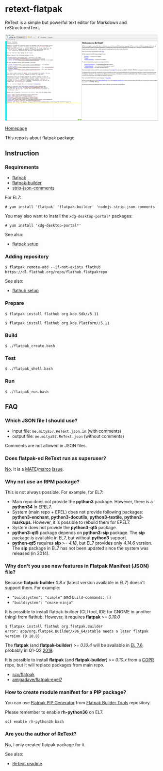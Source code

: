# retext-flatpak

ReText is a simple but powerful text editor for Markdown and reStructuredText.

![retext-flatpak screenshot](retext-flatpak.png)

[Homepage](https://github.com/retext-project/retext)

This repo is about flatpak package.

## Instruction

### Requirements

* [flatpak](https://github.com/flatpak/flatpak)
* [flatpak-builder](https://github.com/flatpak/flatpak-builder)
* [strip-json-comments](https://github.com/sindresorhus/strip-json-comments)

For EL7:

```
# yum install 'flatpak' 'flatpak-builder' 'nodejs-strip-json-comments'
```

You may also want to install the `xdg-desktop-portal*` packages:

```
# yum install 'xdg-desktop-portal*'
```

See also:

* [flatpak setup](https://flatpak.org/setup)

### Adding repository

```
$ flatpak remote-add --if-not-exists flathub https://dl.flathub.org/repo/flathub.flatpakrepo
```

See also:

* [flathub setup](http://docs.flatpak.org/en/latest/using-flatpak.html#add-a-remote)

### Prepare

```
$ flatpak install flathub org.kde.Sdk//5.11
```

```
$ flatpak install flathub org.kde.Platform//5.11
```

### Build

```
$ ./flatpak_create.bash
```

### Test

```
$ ./flatpak_shell.bash
```

### Run

```
$ ./flatpak_run.bash
```

## FAQ

### Which JSON file I should use?

* input file: `me.mitya57.ReText.json.in` (with comments)
* output file: `me.mitya57.ReText.json` (without comments)

Comments are not allowed in JSON files.

### Does flatpak-ed ReText run as superuser?

[No](https://github.com/flatpak/flatpak/issues/1557). It is a [MATE](https://github.com/mate-desktop)/[marco](https://github.com/mate-desktop/marco) [issue](https://github.com/mate-desktop/marco/issues/301).

### Why not use an RPM package?

This is not always possible. For example, for EL7:

* Main repo does not provide the **python3** package. However, there is a **python34** in EPEL7.
* System (main repo + EPEL) does not provide following packages: **python3-enchant**, **python3-docutils**, **python3-textile**, **python3-markups**. However, it is possible to rebuild them for EPEL7.
* System does not provide the **python3-qt5** package.
* **python3-qt5** package depends on **python3-sip** package. The **sip** package is available in EL7, but without **python3** support.
* **python-qt5** requires **sip** >= *4.18*, but EL7 provides only *4.14.6* version. The **sip** package in EL7 has not been updated since the system was released (in 2014).

### Why don't you use new features in Flatpak Manifest (JSON) file?

Because **flatpak-builder** *0.8.x* (latest version available in EL7) doesn't support them. For example:

* `"buildsystem": "simple"` and `build-commands: []`
* `"buildsystem": "cmake-ninja"`

It is possible to install flatpak-builder (CLI tool, IDE for GNOME in another thing) from flathub. However, it requires **flatpak** >= *0.10.0*

```
$ flatpak install flathub org.flatpak.Builder
error: app/org.flatpak.Builder/x86_64/stable needs a later flatpak version (0.10.0)
```

The **flatpak** (and **flatpak-builder**) >= *0.10.4* will be available in [EL 7.6](https://bugzilla.redhat.com/show_bug.cgi?id=1570030), probably in Q1-Q2 [2019](https://en.wikipedia.org/wiki/Red_Hat_Enterprise_Linux#RHEL_7).

It is possible to install **flatpak** (and **flatpak-builder**) >= *0.10.x* from a [COPR](https://copr.fedorainfracloud.org/) repo, but it will replace packages from main repo.

* [scx/flatpak](https://copr.fedorainfracloud.org/coprs/scx/flatpak/)
* [amigadave/flatpak-epel7](https://copr.fedorainfracloud.org/coprs/scx/flatpak/)

### How to create module manifest for a PIP package?

You can use [Flatpak PIP Generator](https://github.com/flatpak/flatpak-builder-tools/tree/master/pip) from [Flatpak Builder Tools](https://github.com/flatpak/flatpak-builder-tools) repository.

Please remember to enable **rh-python36** on EL7.

```
scl enable rh-python36 bash
```

### Are you the author of ReText?

No, I only created flatpak package for it.

See also:

* [ReText readme](https://github.com/retext-project/retext/blob/master/README.md)

